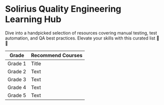# Solirius Quality Engineering Learning Hub

Dive into a handpicked selection of resources covering manual testing, test automation, and QA best practices. Elevate your skills with this curated list 🚀🧪

| Grade | Recommend Courses |
| --- | ----------- |
| Grade 1 | Title |
| Grade 2 | Text |
| Grade 3 | Text |
| Grade 4 | Text |
| Grade 5 | Text |
